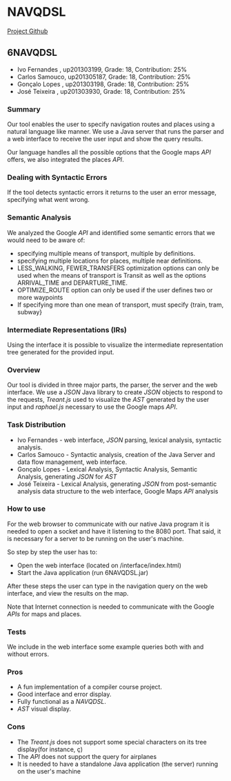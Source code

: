 # NAVQDSL
[Project Github](https://github.com/Jabst/COMP-NAVQDSL)
## 6NAVQDSL
* Ivo Fernandes , up201303199, Grade: 18, Contribution: 25%
* Carlos Samouco, up201305187, Grade: 18, Contribution: 25%
*	Gonçalo Lopes , up201303198, Grade: 18, Contribution: 25%
* José Teixeira , up201303930, Grade: 18, Contribution: 25%



### Summary
Our tool enables the user to specify navigation routes and places using a natural language like manner. We use a Java server that runs the parser and a web interface to receive the user input and show the query results.

Our language handles all the possible options that the Google maps _API_ offers, we also integrated the places _API_.

### Dealing with Syntactic Errors
If the tool detects syntactic errors it returns to the user an error message, specifying what went wrong.

### Semantic Analysis
We analyzed the Google _API_ and identified some semantic errors that we would need to be aware of:
* specifying multiple means of transport, multiple by definitions.
* specifying multiple locations for places, multiple near definitions.
* LESS_WALKING, FEWER_TRANSFERS optimization options can only be used when the means of transport is Transit as well as the options ARRIVAL_TIME and DEPARTURE_TIME.
* OPTIMIZE_ROUTE option can only be used if the user defines two or more waypoints
* If specifying more than one mean of transport, must specify {train, tram, subway}


### Intermediate Representations (IRs)
Using the interface it is possible to visualize the intermediate representation tree generated for the provided input.

### Overview
Our tool is divided in three major parts, the parser, the server and the web interface.
We use a _JSON_ Java library to create _JSON_ objects to respond to the requests, _Treant.js_ used to visualize the _AST_ generated by the user input and _raphael.js_ necessary to use the Google maps _API_.

### Task Distribution
* Ivo Fernandes - web interface, _JSON_ parsing, lexical analysis, syntactic analysis.
* Carlos Samouco - Syntactic analysis, creation of the Java Server and data flow management, web interface.
*	Gonçalo Lopes - Lexical Analysis, Syntactic Analysis, Semantic Analysis, generating _JSON_ for _AST_
* José Teixeira - Lexical Analysis, generating _JSON_ from post-semantic analysis data structure to the web interface, Google Maps _API_ analysis

### How to use

For the web browser to communicate with our native Java program it is needed to open a socket and have it listening to the 8080 port. That said, it is necessary for a server to be running on the user's machine.

So step by step the user has to:

* Open the web interface (located on /interface/index.html)
* Start the Java application (run 6NAVQDSL.jar)

After these steps the user can type in the navigation query on the web interface, and view the results on the map.

Note that Internet connection is needed to communicate with the Google _APIs_ for maps and places.

### Tests
We include in the web interface some example queries both with and without errors.

### Pros

* A fun implementation of a compiler course project.
* Good interface and error display.
* Fully functional as a _NAVQDSL_.  
* _AST_ visual display.


### Cons

* The _Treant.js_ does not support some special characters on its tree display(for instance, ç)
* The _API_ does not support the query for airplanes
* It is needed to have a standalone Java application (the server) running on the user's machine

